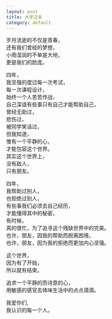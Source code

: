 ```yaml
---
layout: post
title: 大学之末
category: default
---
```


岁月流逝的不仅是青春，  
还有我们曾经的梦想，  
小雨湿润的不单是大地，  
更是我们的脸庞。  
  
四年，  
我坚强的度过每一次考试，  
每一次课程设计，  
始终一个人苦苦作战，  
自己深谙有些事只有自己才能帮助自己，  
曾经无助过，  
悲伤过，  
被同学笑话过，  
但我知道，  
惟有一个平静的心，  
才能包容这个世界。  
其实这个世界上，  
没有敌人，  
只有朋友。  
  
四年，  
我帮助过别人，  
也拒绝过别人，  
有些事我们必须去自己经历，  
才能懂得其中的秘密，  
有时候，  
真的很忙，为了追寻这个残缺世界中的完美。  
也许，朋友，因我的帮助而脱离困境，  
也许，朋友，因为我的拒绝而更加内心坚强。  
  
这个世界，  
因为有了开始，  
所以就有结束。  
  
追求一个平静的而诗意的心，  
用敏感的感官去体味生活中的点点滴滴。  
   
我爱你们,  
我认识的每一个人。  